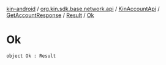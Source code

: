 [kin-android](../../../../index.md) / [org.kin.sdk.base.network.api](../../../index.md) / [KinAccountApi](../../index.md) / [GetAccountResponse](../index.md) / [Result](index.md) / [Ok](./-ok.md)

# Ok

`object Ok : Result`